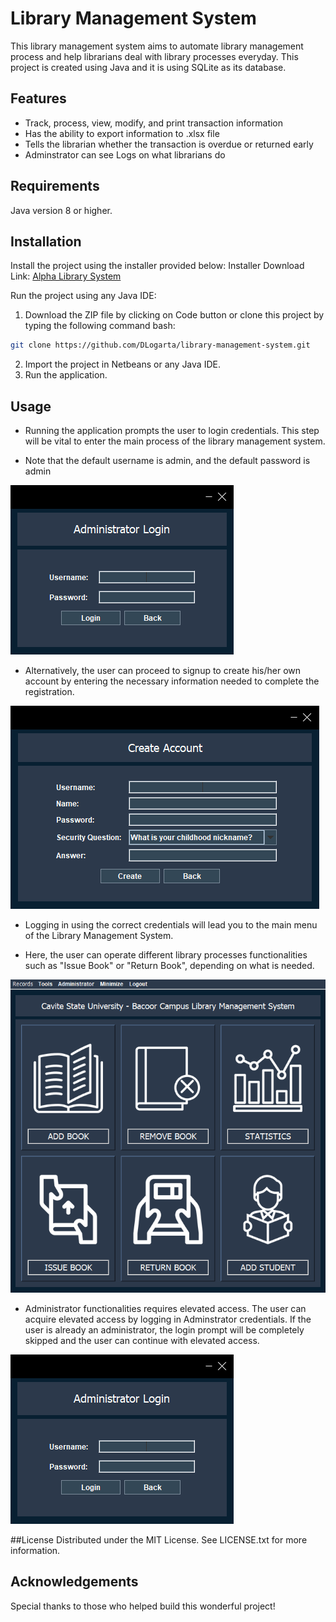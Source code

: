 # Library Management System

This library management system aims to automate library management process and help librarians deal with library processes everyday. This project is created using Java and it is using SQLite as its database. 

## Features
- Track, process, view, modify, and print transaction information
- Has the ability to export information to .xlsx file
- Tells the librarian whether the transaction is overdue or returned early
- Adminstrator can see Logs on what librarians do

## Requirements
Java version 8 or higher.

## Installation
Install the project using the installer provided below:
Installer Download Link: [Alpha Library System](https://drive.google.com/file/d/15DCOb8-Lpvisst2yXJLQdwfyhzv_5hOJ/view?usp=sharing)

Run the project using any Java IDE:
1. Download the ZIP file by clicking on Code button or clone this project by typing the following command bash:
```bash
git clone https://github.com/DLogarta/library-management-system.git
```
2. Import the project in Netbeans or any Java IDE.
3. Run the application.

## Usage
- Running the application prompts the user to login credentials. This step will be vital to enter the main process of the library management system.

- Note that the default username is admin, and the default password is admin

![Login Window](src/library/management/system/icons/AdminLogin.png?raw=true "Login Interface")

- Alternatively, the user can proceed to signup to create his/her own account by entering the necessary information needed to complete the registration.

![Sign Up Window](src/library/management/system/icons/SignUp.png?raw=true "Sign Up Interface")

- Logging in using the correct credentials will lead you to the main menu of the Library Management System.

- Here, the user can operate different library processes functionalities such as "Issue Book" or "Return Book", depending on what is needed.

![Main Menu Window](src/library/management/system/icons/Mainmenu.png?raw=true "Main Menu Interface")


- Administrator functionalities requires elevated access. The user can acquire elevated access by logging in Adminstrator credentials. If the user is already an administrator, the login prompt will be completely skipped and the user can continue with elevated access.

![Administrator Login Window](src/library/management/system/icons/AdminLogin.png?raw=true "Administrator Login Interface")

##License
Distributed under the MIT License. See LICENSE.txt for more information.

## Acknowledgements
Special thanks to those who helped build this wonderful project!